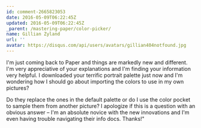 ```yaml
---
id: comment-2665823053
date: 2016-05-09T06:22:45Z
updated: 2016-05-09T06:22:45Z
_parent: /mastering-paper/color-picker/
name: Gillian Zyland
url: ''
avatar: https://disqus.com/api/users/avatars/gillian404notfound.jpg
---
```


I'm just coming back to Paper and things are markedly new and different.
I'm very appreciative of your explanations and I'm finding your information very
helpful. I downloaded your terrific portrait palette just now and I'm wondering
how I should go about importing the colors to use in my own pictures?

Do they replace
the ones in the default palette or do I use the color pocket to sample them from
another picture? I apologize if this is a question with an obvious answer – I'm
an absolute novice with the new innovations and I'm even having trouble navigating
their info docs. Thanks!"

